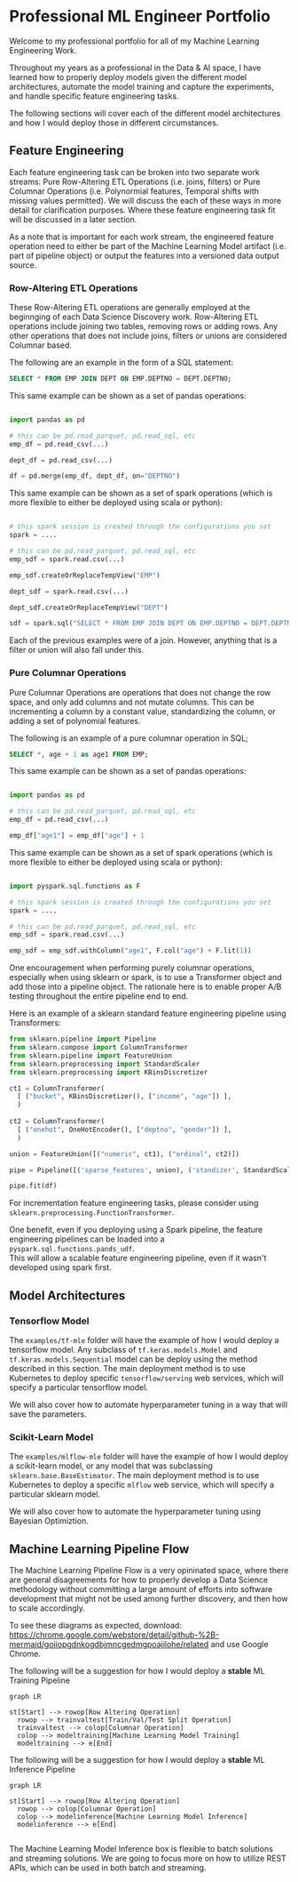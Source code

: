 # Professional ML Engineer Portfolio

Welcome to my professional portfolio for all of my Machine Learning Engineering Work.

Throughout my years as a professional in the Data & AI space, I have learned how to properly deploy models given the different model architectures, automate the model training and capture the experiments, and handle specific feature engineering tasks.

The following sections will cover each of the different model architectures and how I would deploy those in different circumstances. 

## Feature Engineering

Each feature engineering task can be broken into two separate work streams: Pure Row-Altering ETL Operations (i.e. joins, filters) or Pure Columnar Operations (i.e. Polynormial features, Temporal shifts with missing values permitted).  We will discuss the each of these ways in more detail for clarification purposes.  Where these feature engineering task fit will be discussed in a later section. 

As a note that is important for each work stream, the engineered feature operation need to either be part of the Machine Learning Model artifact (i.e. part of pipeline object) or output the features into a versioned data output source.  

### Row-Altering ETL Operations

These Row-Altering ETL operations are generally employed at the beginnging of each Data Science Discovery work.  Row-Altering ETL operations include joining two tables, removing rows or adding rows.  Any other operations that does not include joins, filters or unions are considered Columnar based.  

The following are an example in the form of a SQL statement:

``` sql
SELECT * FROM EMP JOIN DEPT ON EMP.DEPTNO = DEPT.DEPTNO;
```

This same example can be shown as a set of pandas operations:

``` python

import pandas as pd

# this can be pd.read_parquet, pd.read_sql, etc
emp_df = pd.read_csv(...)

dept_df = pd.read_csv(...)

df = pd.merge(emp_df, dept_df, on="DEPTNO")


```

This same example can be shown as a set of spark operations (which is more flexible to either be deployed using scala or python):

``` python

# this spark session is created through the configurations you set
spark = ....

# this can be pd.read_parquet, pd.read_sql, etc
emp_sdf = spark.read.csv(...)

emp_sdf.createOrReplaceTempView("EMP")

dept_sdf = spark.read.csv(...)

dept_sdf.createOrReplaceTempView("DEPT")

sdf = spark.sql("SELECT * FROM EMP JOIN DEPT ON EMP.DEPTNO = DEPT.DEPTNO")

```

Each of the previous examples were of a join.  However, anything that is a filter or union will also fall under this.

### Pure Columnar Operations

Pure Columnar Operations are operations that does not change the row space, and only add columns and not mutate columns.  This can be incrementing a column by a constant value, standardizing the column, or adding a set of polynomial features.  

The following is an example of a pure columnar operation in SQL;

``` sql
SELECT *, age + 1 as age1 FROM EMP;
```

This same example can be shown as a set of pandas operations:

``` python

import pandas as pd

# this can be pd.read_parquet, pd.read_sql, etc
emp_df = pd.read_csv(...)

emp_df["age1"] = emp_df["age"] + 1

```

This same example can be shown as a set of spark operations (which is more flexible to either be deployed using scala or python):

``` python

import pyspark.sql.functions as F

# this spark session is created through the configurations you set
spark = ....

# this can be pd.read_parquet, pd.read_sql, etc
emp_sdf = spark.read.csv(...)

emp_sdf = emp_sdf.withColumn("age1", F.col("age") + F.lit(1))

```

One encouragement when performing purely columnar operations, especially when using sklearn or spark, is to use a Transformer object and add those into a pipeline object.  The rationale here is to enable proper A/B testing throughout the entire pipeline end to end.  

Here is an example of a sklearn standard feature engineering pipeline using Transformers:

``` python 
from sklearn.pipeline import Pipeline
from sklearn.compose import ColumnTransformer
from sklearn.pipeline import FeatureUnion
from sklearn.preprocessing import StandardScaler
from sklearn.preprocessing import KBinsDiscretizer

ct1 = ColumnTransformer(
  [ ("bucket", KBinsDiscretizer(), ["income", "age"]) ],
  )
  
ct2 = ColumnTransformer(
  [ ("onehot", OneHotEncoder(), ["deptno", "gender"]) ],
  )

union = FeatureUnion([("numeric", ct1), ("ordinal", ct2)])

pipe = Pipeline([('sparse_features', union), ('standizer', StandardScaler())])

pipe.fit(df)

```

For incrementation feature engineering tasks, please consider using `sklearn.preprocessing.FunctionTransformer`.

One benefit, even if you deploying using a Spark pipeline, the feature engineering pipelines can be loaded into a `pyspark.sql.functions.pands_udf`.  
This will allow a scalable feature engineering pipeline, even if it wasn't developed using spark first.  


## Model Architectures

### Tensorflow Model

The `examples/tf-mle` folder will have the example of how I would deploy a tensorflow model.  Any subclass of `tf.keras.models.Model` and `tf.keras.models.Sequential` model can be deploy using the method described in this section.  The main deployment method is to use Kubernetes to deploy specific `tensorflow/serving` web services, which will specify a particular tensorflow model.

We will also cover how to automate hyperparameter tuning in a way that will save the parameters.

### Scikit-Learn Model

The `examples/mlflow-mle` folder will have the example of how I would deploy a scikit-learn model, or any model that was subclassing `sklearn.base.BaseEstimator`.  The main deployment method is to use Kubernetes to deploy a specific `mlflow` web service, which will specify a particular sklearn model.  

We will also cover how to automate the hyperparameter tuning using Bayesian Optimiztion.  

## Machine Learning Pipeline Flow

The Machine Learning Pipeline Flow is a very opininated space, where there are general disagreements for how to properly develop a Data Science methodology without committing a large amount of efforts into software development that might not be used among further discovery, and then how to scale accordingly.  

To see these diagrams as expected, download: https://chrome.google.com/webstore/detail/github-%2B-mermaid/goiiopgdnkogdbjmncgedmgpoajilohe/related and use Google Chrome. 

The following will be a suggestion for how I would deploy a **stable** ML Training Pipeline

```mermaid
graph LR

st[Start] --> rowop[Row Altering Operation]
  rowop --> trainvaltest[Train/Val/Test Split Operation] 
  trainvaltest --> colop[Columnar Operation]
  colop --> modeltraining[Machine Learning Model Training]
  modeltraining --> e[End]

```

The following will be a suggestion for how I would deploy a **stable** ML Inference Pipeline

```mermaid
graph LR

st[Start] --> rowop[Row Altering Operation]
  rowop --> colop[Columnar Operation] 
  colop --> modelinference[Machine Learning Model Inference]
  modelinference --> e[End]
  
```

The Machine Learning Model Inference box is flexible to batch solutions and streaming solutions.  We are going to focus more on how to utilize REST APIs, which can be used in both batch and streaming.



